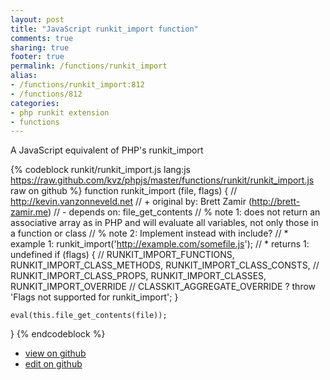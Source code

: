 ```yaml
---
layout: post
title: "JavaScript runkit_import function"
comments: true
sharing: true
footer: true
permalink: /functions/runkit_import
alias:
- /functions/runkit_import:812
- /functions/812
categories:
- php runkit extension
- functions
---
```

A JavaScript equivalent of PHP's runkit_import

<!-- more -->

{% codeblock runkit/runkit_import.js lang:js https://raw.github.com/kvz/phpjs/master/functions/runkit/runkit_import.js raw on github %}
function runkit_import (file, flags) {
    // http://kevin.vanzonneveld.net
    // +   original by: Brett Zamir (http://brett-zamir.me)
    // -    depends on: file_get_contents
    // %        note 1: does not return an associative array as in PHP and will evaluate all variables, not only those in a function or class
    // %        note 2: Implement instead with include?
    // *     example 1: runkit_import('http://example.com/somefile.js');
    // *     returns 1: undefined
    if (flags) {
        // RUNKIT_IMPORT_FUNCTIONS, RUNKIT_IMPORT_CLASS_METHODS, RUNKIT_IMPORT_CLASS_CONSTS,
        // RUNKIT_IMPORT_CLASS_PROPS, RUNKIT_IMPORT_CLASSES, RUNKIT_IMPORT_OVERRIDE
        // CLASSKIT_AGGREGATE_OVERRIDE ?
        throw 'Flags not supported for runkit_import';
    }

    eval(this.file_get_contents(file));
}
{% endcodeblock %}

 - [view on github](https://github.com/kvz/phpjs/blob/master/functions/runkit/runkit_import.js)
 - [edit on github](https://github.com/kvz/phpjs/edit/master/functions/runkit/runkit_import.js)

